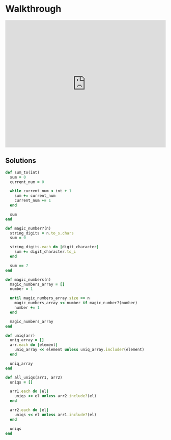 # Walkthrough

<iframe src="https://player.vimeo.com/video/188359099?rel=0&autoplay=1" width="100%" height="400px" frameborder="0" webkitallowfullscreen="" mozallowfullscreen="" allowfullscreen="" style="line-height: 1.6em;" rel="line-height: 1.6em;"></iframe>


## Solutions

```ruby
def sum_to(int)
  sum = 0
  current_num = 0

  while current_num < int + 1
    sum += current_num
    current_num += 1
  end

  sum
end

def magic_number?(n)
  string_digits = n.to_s.chars
  sum = 0

  string_digits.each do |digit_character|
    sum += digit_character.to_i
  end

  sum == 7
end

def magic_numbers(n)
  magic_numbers_array = []
  number = 1

  until magic_numbers_array.size == n
    magic_numbers_array << number if magic_number?(number)
    number += 1
  end

  magic_numbers_array
end

def uniq(arr)
  uniq_array = []
  arr.each do |element|
    uniq_array << element unless uniq_array.include?(element)
  end

  uniq_array
end

def all_uniqs(arr1, arr2)
  uniqs = []

  arr1.each do |el|
    uniqs << el unless arr2.include?(el)
  end

  arr2.each do |el|
    uniqs << el unless arr1.include?(el)
  end

  uniqs
end
```
